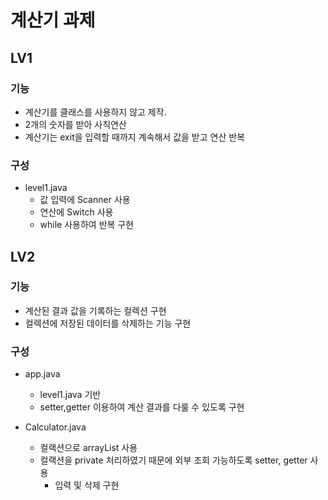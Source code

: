 # 계산기 과제

## LV1
### 기능
* 계산기를 클래스를 사용하지 않고 제작.
* 2개의 숫자를 받아 사칙연산
* 계산기는 exit을 입력할 때까지 계속해서 값을 받고 연산 반복

### 구성
* level1.java
  * 값 입력에 Scanner 사용
  * 연산에 Switch 사용
  * while 사용하여 반복 구현

## LV2
### 기능
* 계산된 결과 값을 기록하는 컬렉션 구현
* 컬렉션에 저장된 데이터를 삭제하는 기능 구현

### 구성
* app.java
  * level1.java 기반
  * setter,getter 이용하여 계산 결과를 다룰 수 있도록 구현

* Calculator.java
  * 컬랙션으로 arrayList 사용
  * 컬랙션을 private 처리하였기 때문에 외부 조회 가능하도록 setter, getter 사용
    * 입력 및 삭제 구현
